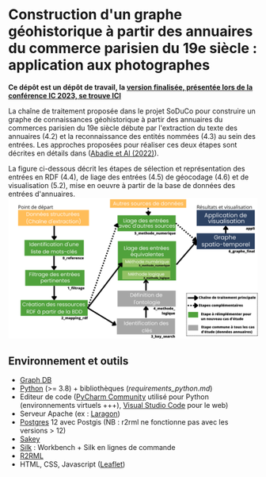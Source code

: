 # Construction d'un graphe géohistorique à partir des annuaires du commerce parisien du 19e siècle : application aux photographes

**Ce dépôt est un dépôt de travail, la [version finalisée, présentée lors de la conférence IC 2023, se trouve ICI](https://github.com/soduco/ic_2023_photographes_parisiens)**

La chaîne de traitement proposée dans le projet SoDuCo pour construire un graphe de connaissances géohistorique à partir des annuaires du commerces parisien du 19e siècle débute par l'extraction du texte des annuaires (4.2) et la reconnaissance des entités nommées (4.3) au sein des entrées. Les approches proposées pour réaliser ces deux étapes sont décrites en détails dans ([Abadie et Al (2022)](https://github.com/soduco/paper-ner-bench-das22)).

La figure ci-dessous décrit les étapes de sélection et représentation des entrées en RDF (4.4), de liage des entrées (4.5) de géocodage (4.6) et de visualisation (5.2), mise en oeuvre à partir de la base de données des entrées d'annuaires.
<img src="https://github.com/solenn-tl/photographes_soduco/blob/main/doc/images/pipeline.png" width="800" text-align="center"/>

## Environnement et outils

* [Graph DB](https://graphdb.ontotext.com/)
* [Python](https://www.python.org/downloads/) (>= 3.8) + bibliothèques (*requirements_python.md*)
* Editeur de code ([PyCharm Community](https://www.jetbrains.com/fr-fr/pycharm/download/#section=windows) utilisé pour Python (environnements virtuels +++), [Visual Studio Code](https://code.visualstudio.com/download) pour le web)
* Serveur Apache (ex : [Laragon](https://laragon.org/download/))
* [Postgres](https://www.postgresql.org/download/) 12 avec Postgis (NB : r2rml ne fonctionne pas avec les versions > 12)
* [Sakey](https://lahdak.lri.fr/?q=content/sakey)
* [Silk](https://github.com/silk-framework/silk) : Workbench + Silk en lignes de commande
* [R2RML](https://github.com/nkons/r2rml-parser)
* HTML, CSS, Javascript ([Leaflet](https://leafletjs.com/))
